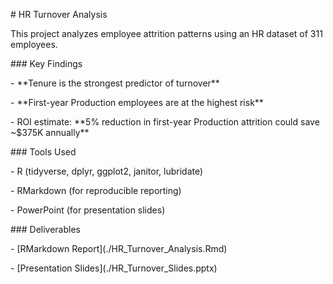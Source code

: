 \# HR Turnover Analysis



This project analyzes employee attrition patterns using an HR dataset of 311 employees.



\### Key Findings

\- \*\*Tenure is the strongest predictor of turnover\*\*

\- \*\*First-year Production employees are at the highest risk\*\*

\- ROI estimate: \*\*5% reduction in first-year Production attrition could save ~$375K annually\*\*



\### Tools Used

\- R (tidyverse, dplyr, ggplot2, janitor, lubridate)

\- RMarkdown (for reproducible reporting)

\- PowerPoint (for presentation slides)



\### Deliverables

\- \[RMarkdown Report](./HR\_Turnover\_Analysis.Rmd)

\- \[Presentation Slides](./HR\_Turnover\_Slides.pptx)



